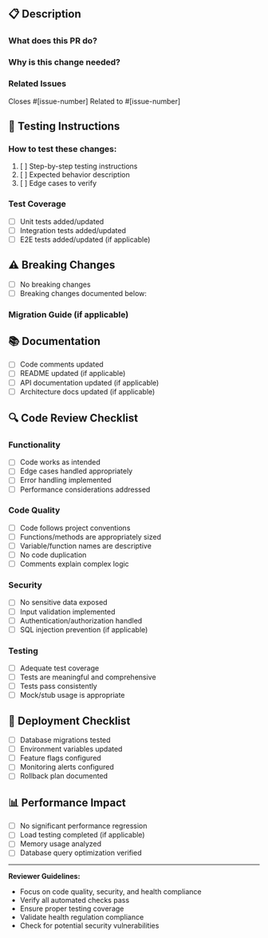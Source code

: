 <!-- Powered by BMAD™ Core -->

## 📋 Description

### What does this PR do?

<!-- Provide a clear, concise description of the changes -->

### Why is this change needed?

<!-- Explain the business/technical justification -->

### Related Issues

<!-- Link to related issues, stories, or tickets -->

Closes #[issue-number]
Related to #[issue-number]

## 🧪 Testing Instructions

### How to test these changes:

1. [ ] Step-by-step testing instructions
2. [ ] Expected behavior description
3. [ ] Edge cases to verify

### Test Coverage

- [ ] Unit tests added/updated
- [ ] Integration tests added/updated
- [ ] E2E tests added/updated (if applicable)

## ⚠️ Breaking Changes

<!-- If there are breaking changes, describe them here -->

- [ ] No breaking changes
- [ ] Breaking changes documented below:

### Migration Guide (if applicable)

<!-- Provide migration instructions for breaking changes -->

## 📚 Documentation

- [ ] Code comments updated
- [ ] README updated (if applicable)
- [ ] API documentation updated (if applicable)
- [ ] Architecture docs updated (if applicable)

## 🔍 Code Review Checklist

### Functionality

- [ ] Code works as intended
- [ ] Edge cases handled appropriately
- [ ] Error handling implemented
- [ ] Performance considerations addressed

### Code Quality

- [ ] Code follows project conventions
- [ ] Functions/methods are appropriately sized
- [ ] Variable/function names are descriptive
- [ ] No code duplication
- [ ] Comments explain complex logic

### Security

- [ ] No sensitive data exposed
- [ ] Input validation implemented
- [ ] Authentication/authorization handled
- [ ] SQL injection prevention (if applicable)

### Testing

- [ ] Adequate test coverage
- [ ] Tests are meaningful and comprehensive
- [ ] Tests pass consistently
- [ ] Mock/stub usage is appropriate

## 🚀 Deployment Checklist

- [ ] Database migrations tested
- [ ] Environment variables updated
- [ ] Feature flags configured
- [ ] Monitoring alerts configured
- [ ] Rollback plan documented

## 📊 Performance Impact

- [ ] No significant performance regression
- [ ] Load testing completed (if applicable)
- [ ] Memory usage analyzed
- [ ] Database query optimization verified

---

**Reviewer Guidelines:**

- Focus on code quality, security, and health compliance
- Verify all automated checks pass
- Ensure proper testing coverage
- Validate health regulation compliance
- Check for potential security vulnerabilities
